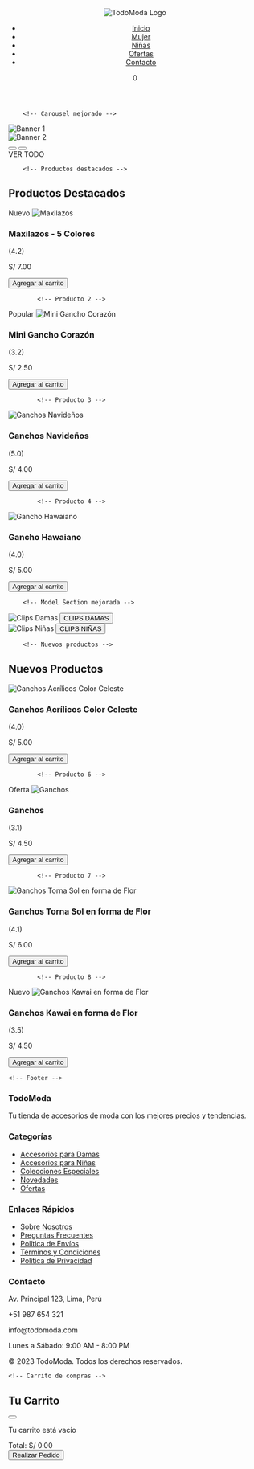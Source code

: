 <!DOCTYPE html>
<html lang="es">
<head>
    <meta charset="UTF-8">
    <meta name="viewport" content="width=device-width, initial-scale=1.0">
    <title>TodoModa - Tienda Online</title>
    <link rel="stylesheet" href="https://cdnjs.cloudflare.com/ajax/libs/font-awesome/6.4.0/css/all.min.css">
    <style>
        :root {
            --primary-color: #d81b60;
            --secondary-color: #f8bbd0;
            --dark-color: #333;
            --light-color: #f9f9f9;
            --gray-color: #e0e0e0;
            --success-color: #4caf50;
            --shadow: 0 2px 10px rgba(0,0,0,0.1);
        }
        
 * {
            margin: 0;
            padding: 0;
            box-sizing: border-box;
        }
        
     body {
            font-family: 'Segoe UI', Tahoma, Geneva, Verdana, sans-serif;
            background-color: var(--light-color);
            color: var(--dark-color);
            line-height: 1.6;
        }
        
    .container {
            max-width: 1400px;
            margin: 0 auto;
            padding: 0 15px;
        }
        
        /* Header mejorado */
    .header {
            display: flex;
            justify-content: space-between;
            align-items: center;
            padding: 15px 20px;
            background-color: white;
            box-shadow: var(--shadow);
            position: sticky;
            top: 0;
            z-index: 100;
            flex-wrap: wrap;
        }
        
    .logo img {
            height: 60px;
            transition: transform 0.3s ease;
        }
        
   .logo:hover img {
            transform: scale(1.05);
        }
        
    nav ul {
            display: flex;
            list-style: none;
            gap: 25px;
            margin: 0;
            padding: 0;
        }
        
    nav ul li a {
            text-decoration: none;
            color: var(--dark-color);
            font-weight: 600;
            position: relative;
            padding: 5px 0;
            transition: color 0.3s ease;
        }
        
    nav ul li a:hover {
            color: var(--primary-color);
        }
        
     nav ul li a::after {
            content: '';
            position: absolute;
            bottom: 0;
            left: 0;
            width: 0;
            height: 2px;
            background-color: var(--primary-color);
            transition: width 0.3s ease;
        }
        
    nav ul li a:hover::after {
            width: 100%;
        }
        
    .header-icons {
            display: flex;
            align-items: center;
            gap: 20px;
        }
        
    .cart-icon {
            position: relative;
            cursor: pointer;
            font-size: 1.4rem;
        }
        
    .cart-count {
            position: absolute;
            top: -8px;
            right: -10px;
            background-color: var(--primary-color);
            color: white;
            border-radius: 50%;
            width: 20px;
            height: 20px;
            display: flex;
            align-items: center;
            justify-content: center;
            font-size: 0.7rem;
            font-weight: bold;
        }
        
        /* Carousel mejorado */
   .carousel {
            position: relative;
            width: 100%;
            overflow: hidden;
            margin: 20px 0;
            border-radius: 10px;
            box-shadow: var(--shadow);
        }
        
    .slides {
            display: flex;
            transition: transform 0.5s ease-in-out;
        }
        
    .slide-container {
            min-width: 100%;
            aspect-ratio: 16 / 9;
            position: relative;
        }
        
    .slides img {
            width: 100%;
            height: 100%;
            object-fit: cover;
        }
        
    .banner-text {
            position: absolute;
            bottom: 30px;
            left: 50%;
            transform: translateX(-50%);
            font-size: 1.5em;
            font-weight: bold;
            color: white;
            background: rgba(0, 0, 0, 0.6);
            padding: 10px 25px;
            border-radius: 30px;
            cursor: pointer;
            transition: all 0.3s ease;
            backdrop-filter: blur(2px);
            text-align: center;
        }
        
    .banner-text:hover {
            background: rgba(0, 0, 0, 0.8);
            transform: translateX(-50%) scale(1.05);
        }
        
    .carousel-controls {
            position: absolute;
            top: 50%;
            width: 100%;
            display: flex;
            justify-content: space-between;
            transform: translateY(-50%);
            padding: 0 15px;
        }
        
    .carousel-btn {
            background: rgba(255, 255, 255, 0.7);
            border: none;
            width: 40px;
            height: 40px;
            border-radius: 50%;
            display: flex;
            align-items: center;
            justify-content: center;
            cursor: pointer;
            font-size: 1.2rem;
            transition: all 0.3s ease;
            color: var(--dark-color);
        }
        
    .carousel-btn:hover {
            background: rgba(255, 255, 255, 0.9);
            transform: scale(1.1);
        }
        
   .dots {
            position: absolute;
            bottom: 15px;
            left: 50%;
            transform: translateX(-50%);
            display: flex;
            gap: 10px;
        }
        
   .dots span {
            width: 12px;
            height: 12px;
            background-color: rgba(255, 255, 255, 0.6);
            border-radius: 50%;
            cursor: pointer;
            transition: all 0.3s ease;
        }
        
   .dots span.active {
            background-color: white;
            transform: scale(1.2);
        }
        
        /* Productos mejorados */
   .section-title {
            text-align: center;
            margin: 30px 0 20px;
            font-size: 1.8rem;
            position: relative;
            padding-bottom: 10px;
        }
        
    .section-title::after {
            content: '';
            position: absolute;
            bottom: 0;
            left: 50%;
            transform: translateX(-50%);
            width: 80px;
            height: 3px;
            background: var(--primary-color);
        }
        
    .products {
            display: grid;
            grid-template-columns: repeat(auto-fill, minmax(220px, 1fr));
            gap: 25px;
            margin: 20px 0;
        }
        
    .product {
            background: white;
            border-radius: 10px;
            overflow: hidden;
            box-shadow: var(--shadow);
            transition: transform 0.3s ease, box-shadow 0.3s ease;
            position: relative;
        }
        
    .product:hover {
            transform: translateY(-5px);
            box-shadow: 0 8px 20px rgba(0,0,0,0.15);
        }
        
    .product-badge {
            position: absolute;
            top: 10px;
            left: 10px;
            background: var(--primary-color);
            color: white;
            padding: 3px 8px;
            border-radius: 3px;
            font-size: 0.8rem;
            font-weight: bold;
            z-index: 1;
        }
        
    .product-img {
            width: 100%;
            height: 220px;
            object-fit: cover;
            border-bottom: 1px solid var(--gray-color);
        }
        
   .product-info {
            padding: 15px;
        }
        
    .product-name {
            font-weight: 600;
            margin-bottom: 5px;
            font-size: 1.1rem;
            height: 45px;
            overflow: hidden;
        }
        
    .product-price {
            font-weight: bold;
            color: var(--primary-color);
            font-size: 1.2rem;
            margin: 8px 0;
        }
        
   .product-rating {
            color: #f1c40f;
            margin: 5px 0;
            font-size: 0.9rem;
        }
        
   .add-to-cart {
            width: 100%;
            background: var(--primary-color);
            color: white;
            border: none;
            padding: 10px;
            border-radius: 5px;
            cursor: pointer;
            font-weight: 600;
            transition: background 0.3s ease;
            display: flex;
            align-items: center;
            justify-content: center;
            gap: 8px;
        }
        
   .add-to-cart:hover {
            background: #ad1457;
        }
        
        /* Model Section mejorada */
    .model-section {
            display: grid;
            grid-template-columns: repeat(auto-fit, minmax(300px, 1fr));
            gap: 20px;
            margin: 40px 0;
        }
        
    .model-item {
            position: relative;
            border-radius: 10px;
            overflow: hidden;
            box-shadow: var(--shadow);
            height: 300px;
        }
        
    .model-item img {
            width: 100%;
            height: 100%;
            object-fit: cover;
            transition: transform 0.5s ease;
        }
        
   .model-item:hover img {
            transform: scale(1.05);
        }
        
    .model-btn {
            position: absolute;
            bottom: 20px;
            left: 50%;
            transform: translateX(-50%);
            background: rgba(0, 0, 0, 0.7);
            color: white;
            border: none;
            padding: 10px 25px;
            border-radius: 30px;
            font-size: 1.1rem;
            font-weight: bold;
            cursor: pointer;
            transition: all 0.3s ease;
            width: 80%;
            max-width: 250px;
            text-align: center;
            backdrop-filter: blur(2px);
        }
        
    .model-btn:hover {
            background: rgba(0, 0, 0, 0.9);
            transform: translateX(-50%) scale(1.05);
        }
        
        /* Footer */
    .footer {
            background: var(--dark-color);
            color: white;
            padding: 40px 0 20px;
            margin-top: 50px;
        }
        
   .footer-content {
            display: grid;
            grid-template-columns: repeat(auto-fit, minmax(250px, 1fr));
            gap: 30px;
            margin-bottom: 30px;
        }
        
   .footer-column h3 {
            font-size: 1.3rem;
            margin-bottom: 20px;
            position: relative;
            padding-bottom: 10px;
        }
        
   .footer-column h3::after {
            content: '';
            position: absolute;
            bottom: 0;
            left: 0;
            width: 50px;
            height: 2px;
            background: var(--primary-color);
        }
        
    .footer-links {
            list-style: none;
        }
        
    .footer-links li {
            margin-bottom: 12px;
        }
        
    .footer-links a {
            color: #ccc;
            text-decoration: none;
            transition: color 0.3s ease;
            display: flex;
            align-items: center;
            gap: 8px;
        }
        
   .footer-links a:hover {
            color: white;
        }
        
    .footer-contact p {
            display: flex;
            align-items: center;
            gap: 10px;
            margin-bottom: 12px;
        }
        
    .social-icons {
            display: flex;
            gap: 15px;
            margin-top: 15px;
        }
        
    .social-icons a {
            display: flex;
            align-items: center;
            justify-content: center;
            width: 40px;
            height: 40px;
            background: rgba(255,255,255,0.1);
            border-radius: 50%;
            color: white;
            transition: all 0.3s ease;
        }
        
    .social-icons a:hover {
            background: var(--primary-color);
            transform: translateY(-3px);
        }
        
    .copyright {
            text-align: center;
            padding-top: 20px;
            border-top: 1px solid rgba(255,255,255,0.1);
            font-size: 0.9rem;
            color: #aaa;
        }
        
        /* Carrito de compras */
    .cart-modal {
            display: none;
            position: fixed;
            top: 0;
            left: 0;
            width: 100%;
            height: 100%;
            background: rgba(0, 0, 0, 0.5);
            z-index: 2000;
            justify-content: flex-end;
        }
        
    .cart-content {
            background: white;
            width: 100%;
            max-width: 450px;
            height: 100%;
            padding: 20px;
            overflow-y: auto;
            transform: translateX(100%);
            transition: transform 0.4s ease;
            position: relative;
        }
        
    .cart-content.active {
            transform: translateX(0);
        }
        
    .cart-header {
            display: flex;
            justify-content: space-between;
            align-items: center;
            padding-bottom: 15px;
            border-bottom: 1px solid var(--gray-color);
            margin-bottom: 20px;
        }
        
   .close-cart {
            background: none;
            border: none;
            font-size: 1.5rem;
            cursor: pointer;
            color: var(--dark-color);
        }
        
   .cart-items {
            margin-bottom: 20px;
        }
        
    .cart-item {
            display: flex;
            gap: 15px;
            padding: 15px 0;
            border-bottom: 1px solid var(--gray-color);
        }
        
    .cart-item-img {
            width: 80px;
            height: 80px;
            object-fit: cover;
            border-radius: 5px;
        }
        
     .cart-item-details {
            flex: 1;
        }
        
   .cart-item-name {
            font-weight: 600;
            margin-bottom: 5px;
        }
        
    .cart-item-price {
            color: var(--primary-color);
            font-weight: bold;
        }
        
    .cart-item-actions {
            display: flex;
            align-items: center;
            gap: 10px;
            margin-top: 8px;
        }
        
    .quantity-btn {
            width: 30px;
            height: 30px;
            border-radius: 50%;
            background: var(--gray-color);
            border: none;
            cursor: pointer;
            display: flex;
            align-items: center;
            justify-content: center;
        }
        
    .remove-item {
            color: #e74c3c;
            background: none;
            border: none;
            cursor: pointer;
            margin-left: auto;
        }
        
     .cart-total {
            font-size: 1.2rem;
            font-weight: bold;
            text-align: right;
            margin: 20px 0;
        }
        
    .checkout-btn {
            width: 100%;
            background: var(--success-color);
            color: white;
            border: none;
            padding: 15px;
            border-radius: 5px;
            font-weight: bold;
            cursor: pointer;
            transition: background 0.3s ease;
            display: flex;
            align-items: center;
            justify-content: center;
            gap: 10px;
        }
        
    .checkout-btn:hover {
            background: #388e3c;
        }
        
     .empty-cart {
            text-align: center;
            padding: 30px 0;
            color: #777;
        }
        
        /* Responsive */
    @media (max-width: 992px) {
            .header {
                flex-direction: column;
                gap: 15px;
            }
            
   nav ul {
                flex-wrap: wrap;
                justify-content: center;
            }
        }
        
    @media (max-width: 768px) {
            .products {
                grid-template-columns: repeat(auto-fill, minmax(170px, 1fr));
            }
            
    .product-img {
                height: 180px;
            }
            
    .model-section {
                grid-template-columns: 1fr;
            }
            
    .banner-text {
                font-size: 1.2rem;
                padding: 8px 20px;
            }
            
    .section-title {
                font-size: 1.5rem;
            }
        }
        
   @media (max-width: 480px) {
            nav ul {
                gap: 15px;
            }
            
    .header-icons {
                gap: 15px;
            }
            
    .products {
                grid-template-columns: repeat(auto-fill, minmax(140px, 1fr));
                gap: 15px;
            }
            
    .product-img {
                height: 150px;
            }
            
    .product-name {
                font-size: 1rem;
                height: auto;
            }
            
   .cart-content {
                max-width: 100%;
            }
        }
 </style>
</head>
<body>
    <div class="container">
        <!-- Header mejorado -->
        <header class="header">
            <div class="logo">
                <img src="https://lh3.googleusercontent.com/gps-cs/AIky0YXTTJyLqUwcNn1yduyV6i82lmL4ukvEZp-ePVd_P_Wa_y1VGwXNJOPpVxro2IxUZ55xE4oEndno5MItmJf7wjkFn0RYFCLtB4bOG2AHYHrupD1pkX8cf3jOUBHNUJOFEYOrwzTGEMSJj6j8=w1000-h1000-p-k-no" alt="TodoModa Logo">
            </div>
            <nav>
                <ul>
                    <li><a href="#"><i class="fas fa-home"></i> Inicio</a></li>
                    <li><a href="#"><i class="fas fa-tshirt"></i> Mujer</a></li>
                    <li><a href="#"><i class="fas fa-child"></i> Niñas</a></li>
                    <li><a href="#"><i class="fas fa-percent"></i> Ofertas</a></li>
                    <li><a href="#"><i class="fas fa-phone"></i> Contacto</a></li>
                </ul>
            </nav>
            <div class="header-icons">
                <div class="search-icon">
                    <i class="fas fa-search"></i>
                </div>
                <div class="user-icon">
                    <i class="fas fa-user"></i>
                </div>
                <div class="cart-icon" id="cartIcon">
                    <i class="fas fa-shopping-cart"></i>
                    <span class="cart-count">0</span>
                </div>
            </div>
        </header>

        <!-- Carousel mejorado -->
 <div class="carousel">
            <div class="slides">
                <div class="slide-container">
                    <img src="https://pe.todomoda.com/media/wysiwyg/TM_DISNEY_STITCH_-_BANNERS_Desk_new_1.jpg" alt="Banner 1">
                </div>
                <div class="slide-container">
                    <img src="https://lh3.googleusercontent.com/gps-cs/AIky0YUd2bofobsLtUl3qONXRSiTNou1a9W74yTaVYEr6h64PAuOOqQ-g_w6Ifs8arhOVjWboOrUFEcEDZlmtSBZkgS1YjEnSIw1f3w4IZRdMBwxibVChvNz2c93C78bOxNsx68MuBmN-4iYNCg=w2000-h2000-p-k-no" alt="Banner 2">
                </div>
            </div>
            <div class="carousel-controls">
                <button class="carousel-btn prev-btn"><i class="fas fa-chevron-left"></i></button>
                <button class="carousel-btn next-btn"><i class="fas fa-chevron-right"></i></button>
            </div>
            <div class="banner-text" id="viewAllBtn">VER TODO</div>
            <div class="dots">
                <span class="active"></span>
                <span></span>
            </div>
        </div>

        <!-- Productos destacados -->
 <h2 class="section-title">Productos Destacados</h2>
        <div class="products">
            <!-- Producto 1 -->
            <div class="product">
                <span class="product-badge">Nuevo</span>
                <img src="https://lh3.googleusercontent.com/gps-cs/AIky0YXdnjCFtJm5EhEvClhpsqjsYwwH2Xdqql3H45tWmgLdhiRX--KLwloCAl85SxTImNaOYYbS1MOrlGYrDwH31YoIyFBBn7KapQIKbAHVfoyNmbRBjjgmF0_SefXWn6udgSSaO19kdNtmnQBd=w2000-h2000-p-k-no" alt="Maxilazos" class="product-img">
                <div class="product-info">
                    <h3 class="product-name">Maxilazos - 5 Colores</h3>
                    <div class="product-rating">
                        <i class="fas fa-star"></i>
                        <i class="fas fa-star"></i>
                        <i class="fas fa-star"></i>
                        <i class="fas fa-star"></i>
                        <i class="fas fa-star-half-alt"></i>
                        <span>(4.2)</span>
                    </div>
                    <p class="product-price">S/ 7.00</p>
                    <button class="add-to-cart">
                        <i class="fas fa-shopping-cart"></i> Agregar al carrito
                    </button>
                </div>
            </div>
            
            <!-- Producto 2 -->
 <div class="product">
                <span class="product-badge">Popular</span>
                <img src="https://lh3.googleusercontent.com/gps-cs/AIky0YUd2bofobsLtUl3qONXRSiTNou1a9W74yTaVYEr6h64PAuOOqQ-g_w6Ifs8arhOVjWboOrUFEcEDZlmtSBZkgS1YjEnSIw1f3w4IZRdMBwxibVChvNz2c93C78bOxNsx68MuBmN-4iYNCg=w2000-h2000-p-k-no" alt="Mini Gancho Corazón" class="product-img">
                <div class="product-info">
                    <h3 class="product-name">Mini Gancho Corazón</h3>
                    <div class="product-rating">
                        <i class="fas fa-star"></i>
                        <i class="fas fa-star"></i>
                        <i class="fas fa-star"></i>
                        <i class="far fa-star"></i>
                        <i class="far fa-star"></i>
                        <span>(3.2)</span>
                    </div>
                    <p class="product-price">S/ 2.50</p>
                    <button class="add-to-cart">
                        <i class="fas fa-shopping-cart"></i> Agregar al carrito
                    </button>
                </div>
            </div>
            
            <!-- Producto 3 -->
 <div class="product">
                <img src="https://lh3.googleusercontent.com/gps-cs/AIky0YV8A_P0YjCC6AIfC2B6HFvCKobK0UJZjVWMnzr6lfYPVXUk0gsszvJXojCK_ycIVH0cOD1-Qw3ICj1Bi9eLIf2TH0ZFaL14TuisJOWESznCPwqs2AAn_lgVOo2yGLhrKuG1yjgsGrWPIZ0k=w2000-h2000-p-k-no" alt="Ganchos Navideños" class="product-img">
                <div class="product-info">
                    <h3 class="product-name">Ganchos Navideños</h3>
                    <div class="product-rating">
                        <i class="fas fa-star"></i>
                        <i class="fas fa-star"></i>
                        <i class="fas fa-star"></i>
                        <i class="fas fa-star"></i>
                        <i class="fas fa-star"></i>
                        <span>(5.0)</span>
                    </div>
                    <p class="product-price">S/ 4.00</p>
                    <button class="add-to-cart">
                        <i class="fas fa-shopping-cart"></i> Agregar al carrito
                    </button>
                </div>
            </div>
            
            <!-- Producto 4 -->
 <div class="product">
                <img src="https://lh3.googleusercontent.com/gps-cs/AIky0YVaD4OrbInMGPZXKiKtKplaYEn2Ck-9KCl8p9FJbJIXPMWFCDw9Dd5lrbO-8FfXeJZKvIEr-K5UpFwrCnofwtR30imdZTojz2gxrHqZLSM3qody1gDhWdXAm_C4le7hQ4zKL3imga1TIh_j=w2000-h2000-p-k-no" alt="Gancho Hawaiano" class="product-img">
                <div class="product-info">
                    <h3 class="product-name">Gancho Hawaiano</h3>
                    <div class="product-rating">
                        <i class="fas fa-star"></i>
                        <i class="fas fa-star"></i>
                        <i class="fas fa-star"></i>
                        <i class="fas fa-star"></i>
                        <i class="far fa-star"></i>
                        <span>(4.0)</span>
                    </div>
                    <p class="product-price">S/ 5.00</p>
                    <button class="add-to-cart">
                        <i class="fas fa-shopping-cart"></i> Agregar al carrito
                    </button>
                </div>
            </div>
        </div>

        <!-- Model Section mejorada -->
 <div class="model-section">
            <div class="model-item">
                <img src="https://lh3.googleusercontent.com/gps-cs/AIky0YUGuPXaSC1mPGUKkOYa5z7JyvELvbIy0B4-WtB3tMHIKm2D6Sbg1cTWwU0MsxRJR_5lKb5t1MnVOStZk-tNPdUudQ6-h7M7ueR4l8N5IgmuOrhlNRMi0B_uohBDRomdzQUIHP7y244Zc150=w1024-h1024-p-k-no" alt="Clips Damas">
                <button class="model-btn">CLIPS DAMAS</button>
            </div>
            <div class="model-item">
                <img src="https://lh3.googleusercontent.com/gps-cs/AIky0YUDER3L7ISerfG6uiIU8ISdgKkibO-SXwGGNL1azb_TJ0qYIN3T7LsJyU-qc9-kQtucnOkLr5rPYtWt0fW0UL8-7RDD46bg_0JnGLkD8RSfQvGydDvq6L_ZLBoj4hnIhwHB3CEx1fPtJ58O=w1024-h1024-p-k-no" alt="Clips Niñas">
                <button class="model-btn">CLIPS NIÑAS</button>
            </div>
        </div>

        <!-- Nuevos productos -->
 <h2 class="section-title">Nuevos Productos</h2>
        <div class="products">
            <!-- Producto 5 -->
            <div class="product">
                <img src="https://lh3.googleusercontent.com/gps-cs/AIky0YXULCa-2ZSbLgwDDlphVpkyxIs_jH2pp8AIHp25rY65c3VTGPdLnesGcrtuCiDtLbovSHvwiSUpzfWiwyle1UmqeO6d0OEvhBLqp_6k4YBo2QzMGd9aduXbKMXqGVHIB0FKSWvBYE1FNgj_=w2000-h2000-p-k-no" alt="Ganchos Acrílicos Color Celeste" class="product-img">
                <div class="product-info">
                    <h3 class="product-name">Ganchos Acrílicos Color Celeste</h3>
                    <div class="product-rating">
                        <i class="fas fa-star"></i>
                        <i class="fas fa-star"></i>
                        <i class="fas fa-star"></i>
                        <i class="fas fa-star"></i>
                        <i class="far fa-star"></i>
                        <span>(4.0)</span>
                    </div>
                    <p class="product-price">S/ 5.00</p>
                    <button class="add-to-cart">
                        <i class="fas fa-shopping-cart"></i> Agregar al carrito
                    </button>
                </div>
            </div>
            
            <!-- Producto 6 -->
 <div class="product">
                <span class="product-badge">Oferta</span>
                <img src="https://lh3.googleusercontent.com/gps-cs/AIky0YUepENF6loS0sqfXxEEZlTcAEQ7R-6iS6rmphnT9YjPc9whL2WIk8tCzVNnHDeaj6AaV3e6-k4yeUx9j6nSHq-l2Tc_t0dGMQLhBQrbdREDnxR65_tbipCAL3NCKmRQYWk5geU5V_jn3EiW=w2000-h2000-p-k-no" alt="Ganchos" class="product-img">
                <div class="product-info">
                    <h3 class="product-name">Ganchos</h3>
                    <div class="product-rating">
                        <i class="fas fa-star"></i>
                        <i class="fas fa-star"></i>
                        <i class="fas fa-star"></i>
                        <i class="far fa-star"></i>
                        <i class="far fa-star"></i>
                        <span>(3.1)</span>
                    </div>
                    <p class="product-price">S/ 4.50</p>
                    <button class="add-to-cart">
                        <i class="fas fa-shopping-cart"></i> Agregar al carrito
                    </button>
                </div>
            </div>
            
            <!-- Producto 7 -->
 <div class="product">
                <img src="https://lh3.googleusercontent.com/gps-cs/AIky0YX2NRiy9kc9B9F5EY9kAoTjy699I8L7qzIaAFyN6ktzntZDbknG5_v1B6_JgD_hJDZQ7pAonmz2ynxpJqX4tYXVpt2EJISwaxV7Vd5er2HXevBcfzH_2KoEuxffPMG6wVLrMxkXZaJcUGxc=w2000-h2000-p-k-no" alt="Ganchos Torna Sol en forma de Flor" class="product-img">
                <div class="product-info">
                    <h3 class="product-name">Ganchos Torna Sol en forma de Flor</h3>
                    <div class="product-rating">
                        <i class="fas fa-star"></i>
                        <i class="fas fa-star"></i>
                        <i class="fas fa-star"></i>
                        <i class="fas fa-star"></i>
                        <i class="far fa-star"></i>
                        <span>(4.1)</span>
                    </div>
                    <p class="product-price">S/ 6.00</p>
                    <button class="add-to-cart">
                        <i class="fas fa-shopping-cart"></i> Agregar al carrito
                    </button>
                </div>
            </div>
            
            <!-- Producto 8 -->
 <div class="product">
                <span class="product-badge">Nuevo</span>
                <img src="https://lh3.googleusercontent.com/gps-cs/AIky0YXzdeSiF8Ekcd_sbWEkePfXIFlDCt8BeIvwjgW0_jHy1u9d3KWkRPGKY0IPp8ADAmGFn46hFm8U5vXqhoZ738QBNnwuwb-UXng4k1wKXRwyarfw7ST9PYntIH_SA_XEF0lDF6STVaLz16z2=w2000-h2000-p-k-no" alt="Ganchos Kawai en forma de Flor" class="product-img">
                <div class="product-info">
                    <h3 class="product-name">Ganchos Kawai en forma de Flor</h3>
                    <div class="product-rating">
                        <i class="fas fa-star"></i>
                        <i class="fas fa-star"></i>
                        <i class="fas fa-star"></i>
                        <i class="fas fa-star-half-alt"></i>
                        <i class="far fa-star"></i>
                        <span>(3.5)</span>
                    </div>
                    <p class="product-price">S/ 4.50</p>
                    <button class="add-to-cart">
                        <i class="fas fa-shopping-cart"></i> Agregar al carrito
                    </button>
                </div>
            </div>
        </div>
    </div>
    
    <!-- Footer -->
 <footer class="footer">
        <div class="container">
            <div class="footer-content">
                <div class="footer-column">
                    <h3>TodoModa</h3>
                    <p>Tu tienda de accesorios de moda con los mejores precios y tendencias.</p>
                    <div class="social-icons">
                        <a href="#"><i class="fab fa-facebook-f"></i></a>
                        <a href="#"><i class="fab fa-instagram"></i></a>
                        <a href="#"><i class="fab fa-tiktok"></i></a>
                        <a href="#"><i class="fab fa-pinterest"></i></a>
                    </div>
                </div>
                
 <div class="footer-column">
                    <h3>Categorías</h3>
                    <ul class="footer-links">
                        <li><a href="#">Accesorios para Damas</a></li>
                        <li><a href="#">Accesorios para Niñas</a></li>
                        <li><a href="#">Colecciones Especiales</a></li>
                        <li><a href="#">Novedades</a></li>
                        <li><a href="#">Ofertas</a></li>
                    </ul>
                </div>
                
 <div class="footer-column">
                    <h3>Enlaces Rápidos</h3>
                    <ul class="footer-links">
                        <li><a href="#">Sobre Nosotros</a></li>
                        <li><a href="#">Preguntas Frecuentes</a></li>
                        <li><a href="#">Política de Envíos</a></li>
                        <li><a href="#">Términos y Condiciones</a></li>
                        <li><a href="#">Política de Privacidad</a></li>
                    </ul>
                </div>
                
 <div class="footer-column footer-contact">
                    <h3>Contacto</h3>
                    <p><i class="fas fa-map-marker-alt"></i> Av. Principal 123, Lima, Perú</p>
                    <p><i class="fas fa-phone"></i> +51 987 654 321</p>
                    <p><i class="fas fa-envelope"></i> info@todomoda.com</p>
                    <p><i class="fas fa-clock"></i> Lunes a Sábado: 9:00 AM - 8:00 PM</p>
                </div>
            </div>
            
<div class="copyright">
                <p>&copy; 2023 TodoModa. Todos los derechos reservados.</p>
            </div>
        </div>
    </footer>
    
    <!-- Carrito de compras -->
 <div class="cart-modal" id="cartModal">
        <div class="cart-content" id="cartContent">
            <div class="cart-header">
                <h2>Tu Carrito</h2>
                <button class="close-cart" id="closeCart">
                    <i class="fas fa-times"></i>
                </button>
            </div>
            
 <div class="cart-items" id="cartItems">
                <!-- Los elementos del carrito se añadirán aquí dinámicamente -->
                <div class="empty-cart">
                    <i class="fas fa-shopping-cart fa-3x"></i>
                    <p>Tu carrito está vacío</p>
                </div>
            </div>
            
 <div class="cart-total" id="cartTotal">
                Total: S/ 0.00
            </div>
            
 <button class="checkout-btn" id="checkoutBtn">
                <i class="fas fa-check"></i> Realizar Pedido
            </button>
        </div>
    </div>
    
<script>
        // Carrito de compras
        let cart = [];
        const cartIcon = document.getElementById('cartIcon');
        const cartModal = document.getElementById('cartModal');
        const cartContent = document.getElementById('cartContent');
        const closeCart = document.getElementById('closeCart');
        const cartItems = document.getElementById('cartItems');
        const cartTotal = document.getElementById('cartTotal');
        const checkoutBtn = document.getElementById('checkoutBtn');
        const addToCartButtons = document.querySelectorAll('.add-to-cart');
        
        // Abrir carrito
        cartIcon.addEventListener('click', () => {
            cartModal.style.display = 'flex';
            setTimeout(() => {
                cartContent.classList.add('active');
            }, 10);
        });
        
        // Cerrar carrito
        closeCart.addEventListener('click', () => {
            cartContent.classList.remove('active');
            setTimeout(() => {
                cartModal.style.display = 'none';
            }, 300);
        });
        
        // Cerrar al hacer clic fuera del carrito
        cartModal.addEventListener('click', (e) => {
            if (e.target === cartModal) {
                cartContent.classList.remove('active');
                setTimeout(() => {
                    cartModal.style.display = 'none';
                }, 300);
            }
        });
        
        // Añadir producto al carrito
        addToCartButtons.forEach(button => {
            button.addEventListener('click', () => {
                const product = button.closest('.product');
                const name = product.querySelector('.product-name').textContent;
                const price = parseFloat(product.querySelector('.product-price').textContent.replace('S/ ', ''));
                const image = product.querySelector('.product-img').src;
                
                // Verificar si el producto ya está en el carrito
                const existingItem = cart.find(item => item.name === name);
                
                if (existingItem) {
                    existingItem.quantity++;
                } else {
                    cart.push({
                        name,
                        price,
                        image,
                        quantity: 1
                    });
                }
                
                updateCart();
                showAddedNotification(name);
            });
        });
        
        // Mostrar notificación de producto añadido
        function showAddedNotification(productName) {
            const notification = document.createElement('div');
            notification.innerHTML = `
                <div style="position: fixed; bottom: 20px; right: 20px; background: var(--success-color); color: white; padding: 15px 20px; border-radius: 5px; display: flex; align-items: center; gap: 10px; z-index: 1000; box-shadow: var(--shadow);">
                    <i class="fas fa-check-circle"></i>
                    <span>¡${productName} añadido al carrito!</span>
                </div>
            `;
            document.body.appendChild(notification);
            
            setTimeout(() => {
                notification.remove();
            }, 3000);
        }
        
        // Actualizar carrito
        function updateCart() {
            // Actualizar contador del ícono
            const cartCount = document.querySelector('.cart-count');
            const totalItems = cart.reduce((total, item) => total + item.quantity, 0);
            cartCount.textContent = totalItems;
            
            // Actualizar lista de productos en el carrito
            if (cart.length === 0) {
                cartItems.innerHTML = `
                    <div class="empty-cart">
                        <i class="fas fa-shopping-cart fa-3x"></i>
                        <p>Tu carrito está vacío</p>
                    </div>
                `;
                cartTotal.textContent = 'Total: S/ 0.00';
                checkoutBtn.style.display = 'none';
                return;
            }
            
            checkoutBtn.style.display = 'block';
            
            cartItems.innerHTML = '';
            let total = 0;
            
            cart.forEach((item, index) => {
                const itemTotal = item.price * item.quantity;
                total += itemTotal;
                
                const cartItemElement = document.createElement('div');
                cartItemElement.classList.add('cart-item');
                cartItemElement.innerHTML = `
                    <img src="${item.image}" alt="${item.name}" class="cart-item-img">
                    <div class="cart-item-details">
                        <h3 class="cart-item-name">${item.name}</h3>
                        <p class="cart-item-price">S/ ${item.price.toFixed(2)}</p>
                        <div class="cart-item-actions">
                            <button class="quantity-btn decrease" data-index="${index}">-</button>
                            <span>${item.quantity}</span>
                            <button class="quantity-btn increase" data-index="${index}">+</button>
                            <button class="remove-item" data-index="${index}">
                                <i class="fas fa-trash"></i>
                            </button>
                        </div>
                    </div>
                `;
                
                cartItems.appendChild(cartItemElement);
            });
            
            cartTotal.textContent = `Total: S/ ${total.toFixed(2)}`;
            
            // Añadir event listeners para los botones de cantidad
            document.querySelectorAll('.decrease').forEach(button => {
                button.addEventListener('click', () => {
                    const index = button.getAttribute('data-index');
                    if (cart[index].quantity > 1) {
                        cart[index].quantity--;
                    } else {
                        cart.splice(index, 1);
                    }
                    updateCart();
                });
            });
            
            document.querySelectorAll('.increase').forEach(button => {
                button.addEventListener('click', () => {
                    const index = button.getAttribute('data-index');
                    cart[index].quantity++;
                    updateCart();
                });
            });
            
            document.querySelectorAll('.remove-item').forEach(button => {
                button.addEventListener('click', () => {
                    const index = button.getAttribute('data-index');
                    cart.splice(index, 1);
                    updateCart();
                });
            });
        }
        
        // Finalizar compra
        checkoutBtn.addEventListener('click', () => {
            if (cart.length === 0) return;
            
            alert(`¡Gracias por tu compra! Total: S/ ${cart.reduce((total, item) => total + (item.price * item.quantity), 0).toFixed(2)}`);
            cart = [];
            updateCart();
            cartContent.classList.remove('active');
            setTimeout(() => {
                cartModal.style.display = 'none';
            }, 300);
        });
        
        // Carousel functionality
        const slides = document.querySelector('.slides');
        const dots = document.querySelectorAll('.dots span');
        const prevBtn = document.querySelector('.prev-btn');
        const nextBtn = document.querySelector('.next-btn');
        let currentIndex = 0;
        
        function showSlide(index) {
            slides.style.transform = `translateX(-${index * 100}%)`;
            dots.forEach((dot, i) => {
                dot.classList.toggle('active', i === index);
            });
        }
        
        dots.forEach((dot, i) => {
            dot.addEventListener('click', () => {
                currentIndex = i;
                showSlide(currentIndex);
            });
        });
        
        prevBtn.addEventListener('click', () => {
            currentIndex = (currentIndex - 1 + dots.length) % dots.length;
            showSlide(currentIndex);
        });
        
        nextBtn.addEventListener('click', () => {
            currentIndex = (currentIndex + 1) % dots.length;
            showSlide(currentIndex);
        });
        
        setInterval(() => {
            currentIndex = (currentIndex + 1) % dots.length;
            showSlide(currentIndex);
        }, 5000);
        
        // Inicializar el carrito
        updateCart();
    </script>
</body>
</html>

